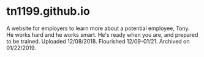 # tn1199.github.io
A website for employers to learn more about a potential employee, Tony.
<br>He works hard and he works smart. He's ready when you are, and prepared to be trained.
Uploaded 12/08/2018.
Flourished 12/09-01/21.
Archived on 01/22/2019.
